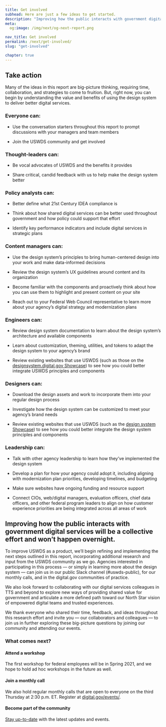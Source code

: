 ```yaml
---
title: Get involved
subhead: Here are just a few ideas to get started. 
description: "Improving how the public interacts with government digital services will be a collective effort and won’t happen overnight."
meta:
  og:image: /img/next/og-next-report.png

nav_title: Get involved
permalink: /next/get-involved/
slug: "get-involved"

chapter: true
---
```


<section class="next-section">
  <div class="grid-container">
    <div class="grid-row">
       <h2 class="grid-col-12 tablet:grid-col-8 desktop:grid-col-12 margin-top-0 tablet:margin-x-auto desktop:margin-x-0">Take action</h2>
    </div>
    <div class="grid-row">
      <div class="grid-col-12 tablet:grid-col-8 tablet:margin-x-auto desktop:margin-x-0 next-section-prose">
        <p>Many of the ideas in this report are big-picture thinking, requiring time, collaboration, and strategies to come to fruition. But, right now, you can begin by understanding the value and benefits of using the design system to deliver better digital services.</p>
      </div>
    </div>
    <div class="grid-row">
<div class="grid-col-12 tablet:grid-col-8 tablet:margin-x-auto desktop:margin-x-0 desktop:grid-col-6 desktop:padding-right-205" markdown="1">

### Everyone can: 

- Use the conversation starters throughout this report to prompt discussions with your managers and team members

- Join the USWDS community and get involved

### Thought-leaders can: 

- Be vocal advocates of USWDS and the benefits it provides

- Share critical, candid feedback with us to help make the design system better

### Policy analysts can: 

- Better define what 21st Century IDEA compliance is

- Think about how shared digital services can be better used throughout government and how policy could support that effort

- Identify key performance indicators and include digital services in strategic plans

### Content managers can: 

- Use the design system’s principles to bring human-centered design into your work and make data-informed decisions

- Review the design system’s UX guidelines around content and its organization

- Become familiar with the components and proactively think about how you can use them to highlight and present content on your site

- Reach out to your Federal Web Council representative to learn more about your agency’s digital strategy and modernization plans

</div>
<div class="grid-col-12 tablet:grid-col-8 tablet:margin-x-auto desktop:margin-x-0 desktop:grid-col-6 desktop:padding-left-205" markdown="1">


### Engineers can: 

- Review design system documentation to learn about the design system’s architecture and available components

- Learn about customization, theming, utilities, and tokens to adapt the design system to your agency’s brand

- Review existing websites that use USWDS (such as those on the [designsystem.digital.gov Showcase](https://designsystem.digital.gov/getting-started/showcase/all/)) to see how you could better integrate USWDS principles and components

### Designers can: 

- Download the design assets and work to incorporate them into your regular design process

- Investigate how the design system can be customized to meet your agency’s brand needs

- Review existing websites that use USWDS (such as the [design system Showcase](https://designsystem.digital.gov/getting-started/showcase/all/)) to see how you could better integrate the design system principles and components

### Leadership can: 

- Talk with other agency leadership to learn how they’ve implemented the design system

- Develop a plan for how your agency could adopt it, including aligning with modernization plan priorities, developing timelines, and budgeting

- Make sure websites have ongoing funding and resource support

- Connect CIOs, web/digital managers, evaluation officers, chief data officers, and other federal program leaders to align on how customer experience priorities are being integrated across all areas of work

</div>
    </div>
  </div>
</section>
<section class="next-section">
  <div class="grid-container">
    <div class="grid-row">
      <h2 class="grid-col-12 tablet:grid-col-8 desktop:grid-col-12 margin-top-0 tablet:margin-x-auto desktop:margin-x-0">Improving how the public interacts with government digital services will be a collective effort and won’t happen overnight.</h2>
    </div>
    <div class="grid-row">
      <div class="grid-col-12 tablet:grid-col-8 tablet:margin-x-auto margin-top-4 desktop:margin-x-0 next-section-prose" markdown="1">

To improve USWDS as a product, we’ll begin refining and implementing the next steps outlined in this report, incorporating additional research and input from the USWDS community as we go. Agencies interested in participating in this process — or simply in learning more about the design system — can join us in our public Slack channel (#uswds-public), for our monthly calls, and in the digital.gov communities of practice.

We also look forward to collaborating with our digital services colleagues in TTS and beyond to explore new ways of providing shared value for government and articulate a more defined path toward our North Star vision of empowered digital teams and trusted experiences.

We thank everyone who shared their time, feedback, and ideas throughout this research effort and invite you — our collaborators and colleagues — to join us in further exploring these big-picture questions by joining our community and attending our events.

### What comes next?

<!-- custom icon list here -->

#### Attend a workshop

The first workshop for federal employees will be in Spring 2021, and we hope to hold ad hoc workshops in the future as well.

#### Join a monthly call

We also hold regular monthly calls that are open to everyone on the third Thursday at 2:30 p.m. ET. Register at [digital.gov/events/](https://digital.gov/events).

#### Become part of the community

[Stay up-to-date](https://touchpoints.app.cloud.gov/touchpoints/8338c61b/submit) with the latest updates and events.

</div>
    </div>
  </div>
</section>